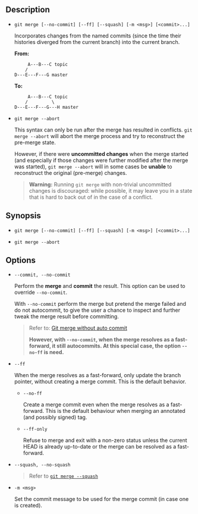 ## Description

- `git merge [--no-commit] [--ff] [--squash] [-m <msg>] [<commit>...]`

    Incorporates changes from the named commits (since the time their histories diverged from the current branch) into the current branch.

    **From:**
    ```
         A---B---C topic
        /
    D---E---F---G master
    ```
    
    **To:**
    ```
         A---B---C topic
        /         \
    D---E---F---G---H master
    ```

- `git merge --abort`

    This syntax can only be run after the merge has resulted in conflicts. `git merge --abort` will abort the merge process and try to reconstruct the pre-merge state.
    
    However, if there were **uncommitted changes** when the merge started (and especially if those changes were further modified after the merge was started), `git merge --abort` will in some cases be **unable** to reconstruct the original (pre-merge) changes.
    
    > **Warning:** Running `git merge` with non-trivial uncommitted changes is discouraged: while possible, it may leave you in a state that is hard to back out of in the case of a conflict.

## Synopsis

- `git merge [--no-commit] [--ff] [--squash] [-m <msg>] [<commit>...]`

- `git merge --abort`

## Options

- `--commit, --no-commit`

    Perform the **merge** and **commit** the result. This option can be used to override `--no-commit`.

    With `--no-commit` perform the merge but pretend the merge failed and do not autocommit, to give the user a chance to inspect and further tweak the merge result before committing.
    
    > Refer to: [Git merge without auto commit](https://stackoverflow.com/questions/8640887/git-merge-without-auto-commit)
    > 
    > **However, with `--no-commit`, when the merge resolves as a fast-forward, it still autocommits. At this special case, the option `--no-ff` is need.**

- `--ff`

    When the merge resolves as a fast-forward, only update the branch pointer, without creating a merge commit. This is the default behavior.
    
    - `--no-ff`
    
        Create a merge commit even when the merge resolves as a fast-forward. This is the default behaviour when merging an annotated (and possibly signed) tag.
    
    - `--ff-only`
    
        Refuse to merge and exit with a non-zero status unless the current HEAD is already up-to-date or the merge can be resolved as a fast-forward.

- `--squash, --no-squash`

    > Refer to [`git merge --squash`](git-merge-rebase-squash.md#git-merge---squash)

- `-m <msg>`

    Set the commit message to be used for the merge commit (in case one is created).
